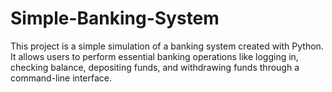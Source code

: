 # Simple-Banking-System
This project is a simple simulation of a banking system created with Python. It allows users to perform essential banking operations like logging in, checking balance, depositing funds, and withdrawing funds through a command-line interface.

